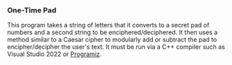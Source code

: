 ### One-Time Pad
This program takes a string of letters that it converts to a secret pad of numbers and a second string to be enciphered/deciphered. It then uses a method similar to a Caesar cipher to modularly add or subtract the pad to encipher/decipher the user's text. It must be run via a C++ compiler such as Visual Studio 2022 or [Programiz](https://www.programiz.com/cpp-programming/online-compiler/).
